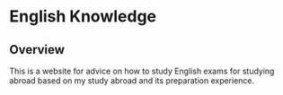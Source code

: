 # English Knowledge

## Overview

This is a website for advice on how to study English exams for studying abroad based on my study abroad and its preparation experience.

